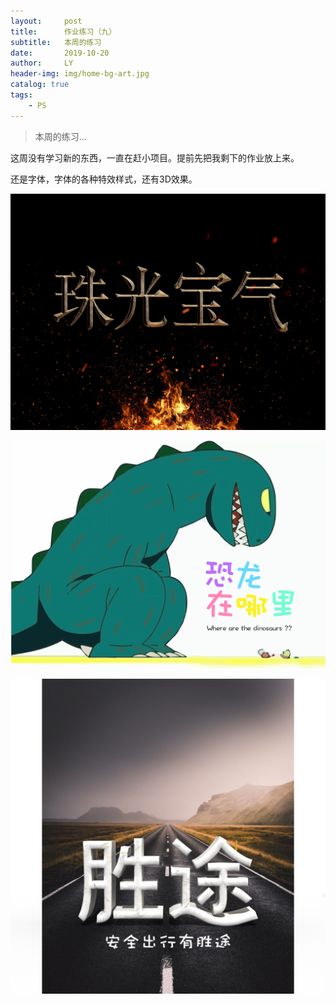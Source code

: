 ```yaml
---
layout:     post
title:      作业练习（九）
subtitle:   本周的练习
date:       2019-10-20
author:     LY
header-img: img/home-bg-art.jpg
catalog: true
tags:
    - PS
---
```


> 本周的练习... 

这周没有学习新的东西，一直在赶小项目。提前先把我剩下的作业放上来。

还是字体，字体的各种特效样式，还有3D效果。


![](/img/2019102001.png)

![](/img/2019102002.png)

![](/img/2019102003.png)



